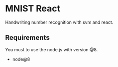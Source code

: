 # MNIST React

Handwriting number recognition with svm and react.

## Requirements

You must to use the node.js with version @8.

- node@8
